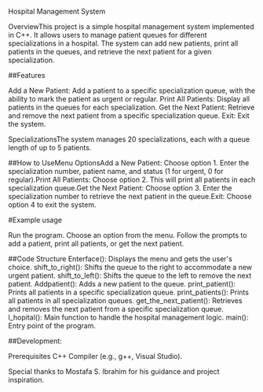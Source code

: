Hospital Management System

OverviewThis project is a simple hospital management system implemented in C++.
It allows users to manage patient queues for different specializations in a hospital.
The system can add new patients, print all patients in the queues, and retrieve the next patient for a given specialization.

##Features

Add a New Patient: Add a patient to a specific specialization queue, with the ability to mark the patient as urgent or regular.
Print All Patients: Display all patients in the queues for each specialization.
Get the Next Patient: Retrieve and remove the next patient from a specific specialization queue.
Exit: Exit the system.

SpecializationsThe system manages 20 specializations, each with a queue length of up to 5 patients.

##How to UseMenu OptionsAdd a New Patient: 
Choose option 1. Enter the specialization number, patient name, and status (1 for urgent, 0 for regular).Print All Patients:
Choose option 2. This will print all patients in each specialization queue.Get the Next Patient:
Choose option 3. Enter the specialization number to retrieve the next patient in the queue.Exit: 
Choose option 4 to exit the system.

#Example usage

Run the program.
Choose an option from the menu.
Follow the prompts to add a patient, print all patients, or get the next patient.

##Code Structure
Enterface(): Displays the menu and gets the user's choice.
shift_to_right(): Shifts the queue to the right to accommodate a new urgent patient.
shift_to_left(): Shifts the queue to the left to remove the next patient.
Addpatient(): Adds a new patient to the queue.
print_patient(): Prints all patients in a specific specialization queue.
print_patients(): Prints all patients in all specialization queues.
get_the_next_patient(): Retrieves and removes the next patient from a specific specialization queue.
l_hopital(): Main function to handle the hospital management logic.
main(): Entry point of the program.

##Development:

Prerequisites
C++ Compiler (e.g., g++, Visual Studio).

Special thanks to Mostafa S. Ibrahim for his guidance and project inspiration.
